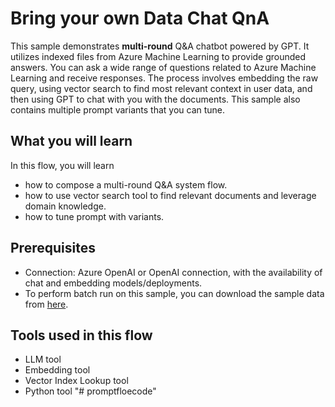 # Bring your own Data Chat QnA

This sample demonstrates **multi-round** Q&A chatbot powered by GPT. It utilizes indexed files from Azure Machine Learning to provide grounded answers. You can ask a wide range of questions related to Azure Machine Learning and receive responses. The process involves embedding the raw query, using vector search to find most relevant context in user data, and then using GPT to chat with you with the documents. This sample also contains multiple prompt variants that you can tune.

## What you will learn

In this flow, you will learn

* how to compose a multi-round Q&A system flow.
* how to use vector search tool to find relevant documents and leverage domain knowledge.
* how to tune prompt with variants.

## Prerequisites

- Connection: Azure OpenAI or OpenAI connection, with the availability of chat and embedding models/deployments.
- To perform batch run on this sample, you can download the sample data from <a href='https://ragsample.blob.core.windows.net/ragdata/QAGenerationDataChat.jsonl' target='_blank'>here</a>.

## Tools used in this flow

* LLM tool
* Embedding tool
* Vector Index Lookup tool
* Python tool
"# promptfloecode" 
